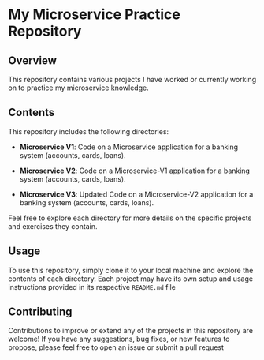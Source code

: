 # My Microservice Practice Repository

## Overview
This repository contains various projects I have worked or currently working on to practice my microservice knowledge.

## Contents

This repository includes the following directories:

- **Microservice V1**: Code on a Microservice application for a banking system (accounts, cards, loans).

- **Microservice V2**: Code on a Microservice-V1 application for a banking system (accounts, cards, loans).

- **Microservice V3**: Updated Code on a Microservice-V2 application for a banking system (accounts, cards, loans).

Feel free to explore each directory for more details on the specific projects and exercises they contain.

## Usage

To use this repository, simply clone it to your local machine and explore the contents of each directory. Each project may have its own setup and usage instructions provided in its respective `README.md` file

## Contributing

Contributions to improve or extend any of the projects in this repository are welcome! If you have any suggestions, bug fixes, or new features to propose, please feel free to open an issue or submit a pull request